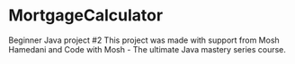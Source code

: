 # MortgageCalculator
Beginner Java project #2
This project was made with support from Mosh Hamedani and Code with Mosh - The ultimate Java mastery series course. 
